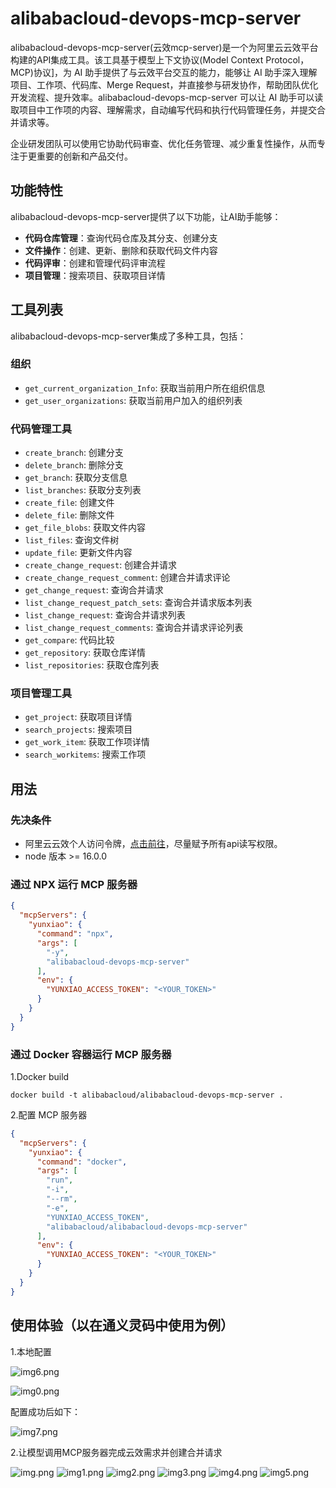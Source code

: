 # alibabacloud-devops-mcp-server

alibabacloud-devops-mcp-server(云效mcp-server)是一个为阿里云云效平台构建的API集成工具。该工具基于模型上下文协议(Model Context Protocol，MCP)协议]，为 AI 助手提供了与云效平台交互的能力，能够让 AI 助手深入理解项目、工作项、代码库、Merge Request，并直接参与研发协作，帮助团队优化开发流程、提升效率。alibabacloud-devops-mcp-server 可以让 AI 助手可以读取项目中工作项的内容、理解需求，自动编写代码和执行代码管理任务，并提交合并请求等。

企业研发团队可以使用它协助代码审查、优化任务管理、减少重复性操作，从而专注于更重要的创新和产品交付。

## 功能特性

alibabacloud-devops-mcp-server提供了以下功能，让AI助手能够：

* **代码仓库管理**：查询代码仓库及其分支、创建分支
* **文件操作**：创建、更新、删除和获取代码文件内容
* **代码评审**：创建和管理代码评审流程
* **项目管理**：搜索项目、获取项目详情

## 工具列表

alibabacloud-devops-mcp-server集成了多种工具，包括：

### 组织
- `get_current_organization_Info`: 获取当前用户所在组织信息
- `get_user_organizations`: 获取当前用户加入的组织列表

### 代码管理工具

- `create_branch`: 创建分支
- `delete_branch`: 删除分支
- `get_branch`: 获取分支信息
- `list_branches`: 获取分支列表
- `create_file`: 创建文件
- `delete_file`: 删除文件
- `get_file_blobs`: 获取文件内容
- `list_files`: 查询文件树
- `update_file`: 更新文件内容
- `create_change_request`: 创建合并请求
- `create_change_request_comment`: 创建合并请求评论
- `get_change_request`: 查询合并请求
- `list_change_request_patch_sets`: 查询合并请求版本列表
- `list_change_request`: 查询合并请求列表
- `list_change_request_comments`: 查询合并请求评论列表
- `get_compare`: 代码比较
- `get_repository`: 获取仓库详情
- `list_repositories`: 获取仓库列表

### 项目管理工具

- `get_project`: 获取项目详情
- `search_projects`: 搜索项目
- `get_work_item`: 获取工作项详情
- `search_workitems`: 搜索工作项

## 用法

### 先决条件
* 阿里云云效个人访问令牌，[点击前往](https://help.aliyun.com/zh/yunxiao/developer-reference/obtain-personal-access-token?spm=a2c4g.11186623.help-menu-150040.d_5_0_1.5dc72af2GnT64i)，尽量赋予所有api读写权限。
* node 版本  >= 16.0.0

### 通过 NPX 运行 MCP 服务器
```json
{
  "mcpServers": {
    "yunxiao": {
      "command": "npx",
      "args": [
        "-y",
        "alibabacloud-devops-mcp-server"
      ],
      "env": {
        "YUNXIAO_ACCESS_TOKEN": "<YOUR_TOKEN>"
      }
    }
  }
}
```
### 通过 Docker 容器运行 MCP 服务器
1.Docker build
```shell
docker build -t alibabacloud/alibabacloud-devops-mcp-server .
```
2.配置 MCP 服务器
```json
{
  "mcpServers": {
    "yunxiao": {
      "command": "docker",
      "args": [
        "run",
        "-i",
        "--rm",
        "-e",
        "YUNXIAO_ACCESS_TOKEN",
        "alibabacloud/alibabacloud-devops-mcp-server"
      ],
      "env": {
        "YUNXIAO_ACCESS_TOKEN": "<YOUR_TOKEN>"
      }
    }
  }
}
```
## 使用体验（以在通义灵码中使用为例）
1.本地配置

![img6.png](img/img_6.png)

![img0.png](img/img_0.png)

配置成功后如下：

![img7.png](img/img_7.png)

2.让模型调用MCP服务器完成云效需求并创建合并请求

![img.png](img/img.png)
![img1.png](img/img_1.png)
![img2.png](img/img_2.png)
![img3.png](img/img_3.png)
![img4.png](img/img_4.png)
![img5.png](img/img_5.png)

